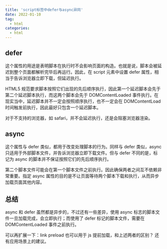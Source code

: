 ```yaml
---
title: 'script标签中defer与async异同'
date: 2022-01-10
tag:
  - html
categories:
  - html
---
```


## defer

这个属性的用途是表明脚本在执行时不会影响页面的构造。也就是说，脚本会被延迟到整个页面都解析完毕后再运行。因此，在 script 元素中设置 defer 属性，相当于告诉浏览器立即下载，但延迟执行。

HTML5 规范要求脚本按照它们出现的先后顺序执行，因此第一个延迟脚本会先于第二个延迟脚本执行，而这两个脚本会先于 DOMContentLoaded 事件执行。在现实当中，延迟脚本并不一定会按照顺序执行，也不一定会在 DOMContentLoad 时间触发前执行，因此最好只包含一个延迟脚本。

对于不支持的浏览器，如 safari，并不会延迟执行，还是会阻塞浏览器渲染。

## async

这个属性与 defer 类似，都用于改变处理脚本的行为。同样与 defer 类似，async 只适用于外部脚本文件，并告诉浏览器立即下载文件。但与 defer 不同的是，标记为 async 的脚本并不保证按照它们的先后顺序执行。

第二个脚本文件可能会在第一个脚本文件之前执行。因此确保两者之间互不依赖非常重要。指定 async 属性的目的是不让页面等待两个脚本下载和执行，从而异步加载页面其他内容。

## 总结

async 和 defer 虽然都是异步的，不过还有一些差异，使用 async 标志的脚本文件一旦加载完成，会立即执行；而使用了 defer 标记的脚本文件，需要在 DOMContentLoaded 事件之前执行。

可以再扩展一下：link preload 也可以用于 js 提前加载，和上述两者的区别？ 还有应用场景上的建议。
